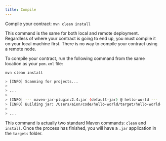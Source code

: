 ```yaml
---
title: Compile
---
```


Compile your contract: `mvn clean install`

This command is the same for both local and remote deployment. Regardless of where your contract is going to end up, you must compile it on your local machine first. There is no way to compile your contract using a remote node.

To compile your contract, run the following command from the same location as your `pom.xml` file:

```bash
mvn clean install

> [INFO] Scanning for projects...
>
> ...
>
> [INFO] --- maven-jar-plugin:2.4:jar (default-jar) @ hello-world ---
> [INFO] Building jar: /Users/aion/code/hello-world/target/hello-world-1.0-SNAPSHOT.jar
>
> ...
```

This command is actually two standard Maven commands: `clean` and `install`. Once the process has finished, you will have a `.jar` application in the `targets` folder.
